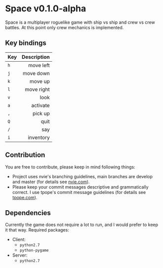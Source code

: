 # Space v0.1.0-alpha

Space is a multiplayer roguelike game with ship vs ship and crew vs crew
battles. At this point only crew mechanics is implemented.

## Key bindings

| Key | Description |
| :-- | ----------: |
| `h` | move left   |
| `j` | move down   |
| `k` | move up     |
| `l` | move right  |
| `v` | look        |
| `a` | activate    |
| `,` | pick up     |
| `Q` | quit        |
| `/` | say         |
| `i` | inventory   |

## Contribution

You are free to contribute, please keep in mind following things:
* Project uses nvie's branching guidelines, main branches are develop and
master (for details see
[nvie.com](http://nvie.com/posts/a-successful-git-branching-model)).
* Please keep your commit messages descriptive and grammatically correct. I
use tpope's commit message guidelines (for details see
[tpope.com](http://www.tpope.net/node/106)).

## Dependencies

Currently the game does not require a lot to run, and I would prefer to keep
it that way. Required packages:

* Client:
    * `python2.7`
    * `python-pygame`
* Server:
    * `python2.7`
